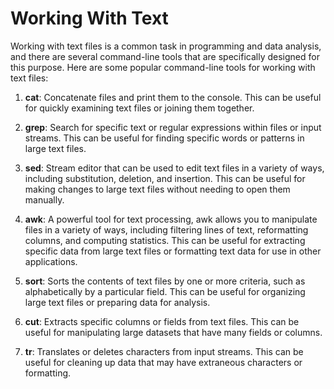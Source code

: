 # Working With Text

Working with text files is a common task in programming and data analysis, and there are several command-line tools that are specifically designed for this purpose. Here are some popular command-line tools for working with text files:

1. **cat**: Concatenate files and print them to the console. This can be useful for quickly examining text files or joining them together.
    
2. **grep**: Search for specific text or regular expressions within files or input streams. This can be useful for finding specific words or patterns in large text files.
    
3. **sed**: Stream editor that can be used to edit text files in a variety of ways, including substitution, deletion, and insertion. This can be useful for making changes to large text files without needing to open them manually.
    
4. **awk**: A powerful tool for text processing, awk allows you to manipulate files in a variety of ways, including filtering lines of text, reformatting columns, and computing statistics. This can be useful for extracting specific data from large text files or formatting text data for use in other applications.
    
5. **sort**: Sorts the contents of text files by one or more criteria, such as alphabetically by a particular field. This can be useful for organizing large text files or preparing data for analysis.
    
6. **cut**: Extracts specific columns or fields from text files. This can be useful for manipulating large datasets that have many fields or columns.
    
7. **tr**: Translates or deletes characters from input streams. This can be useful for cleaning up data that may have extraneous characters or formatting.
